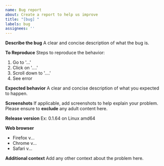 ```yaml
---
name: Bug report
about: Create a report to help us improve
title: "[bug] "
labels: bug
assignees: ''
---
```

**Describe the bug**
A clear and concise description of what the bug is.

**To Reproduce**
Steps to reproduce the behavior:
1. Go to '...'
2. Click on '....'
3. Scroll down to '....'
4. See error

**Expected behavior**
A clear and concise description of what you expected to happen.

**Screenshots**
If applicable, add screenshots to help explain your problem.
Please ensure to **exclude** any adult content here.

**Release version**
Ex: 0.1.64 on Linux amd64

**Web browser**
 - Firefox v...
 - Chrome v...
 - Safari v...

**Additional context**
Add any other context about the problem here.
